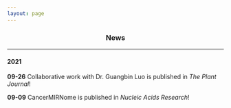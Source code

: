 ```yaml
---
layout: page
---
```


<div align="center"><h3>News</h3></div>

------------------------------------------

#### 2021

**09-26**     Collaborative work with Dr. Guangbin Luo is published in *The Plant Journal*!

**09-09**     CancerMIRNome is published in *Nucleic Acids Research*!
